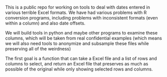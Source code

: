 This is a public repo for working on tools to deal with dates entered in various terrible Excel formats. We have had various problems with R conversion programs, including problems with inconsistent formats (even within a column) and also date offsets.

We will build tools in python and maybe other programs to examine these columns, which will be taken from real confidential examples (which means we will also need tools to anonymize and subsample these files while preserving all of the weirdness)

The first goal is a function that can take a Excel file and a list of rows and columns to select, and return an Excel file that preserves as much as possible of the original while only showing selected rows and columns.
